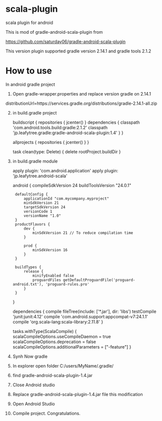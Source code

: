 # scala-plugin
scala plugin for android

This is mod of gradle-android-scala-plugin from

https://github.com/saturday06/gradle-android-scala-plugin

This version plugin supported gradle version 2.14.1 and gradle tools 2.1.2


# How to use

In android gradle project

1) Open gradle-wrapper.properties and replace version gradle on 2.14.1

distributionUrl=https\://services.gradle.org/distributions/gradle-2.14.1-all.zip

2) in build.gradle project

	buildscript {
		repositories {
			jcenter()
		}
		dependencies {
			classpath 'com.android.tools.build:gradle:2.1.2'
			classpath 'jp.leafytree.gradle:gradle-android-scala-plugin:1.4'
		}
	}

	allprojects {
		repositories {
			jcenter()
		}
	}

	task clean(type: Delete) {
		delete rootProject.buildDir
	}

3) in build.gradle module

	apply plugin: 'com.android.application'
	apply plugin: 'jp.leafytree.android-scala'

	android {
		compileSdkVersion 24
		buildToolsVersion "24.0.1"

		defaultConfig {
			applicationId "com.mycompany.myproject"
			minSdkVersion 21
			targetSdkVersion 24
			versionCode 1
			versionName "1.0"
		}
		productFlavors {
			dev {
				minSdkVersion 21 // To reduce compilation time
			}

			prod {
				minSdkVersion 16
			}
		}

		buildTypes {
			release {
				minifyEnabled false
				proguardFiles getDefaultProguardFile('proguard-android.txt'), 'proguard-rules.pro'
			}
		}
	}

	dependencies {
		compile fileTree(include: ['*.jar'], dir: 'libs')
		testCompile 'junit:junit:4.12'
		compile 'com.android.support:appcompat-v7:24.1.1'
		compile 'org.scala-lang:scala-library:2.11.8'
	}


	tasks.withType(ScalaCompile) {
		scalaCompileOptions.useCompileDaemon = true
		scalaCompileOptions.deprecation = false
		scalaCompileOptions.additionalParameters = ["-feature"]
	}


4) Synh Now gradle

5) In explorer open folder C:/users/MyName/.gradle/

6) find gradle-android-scala-plugin-1.4.jar

8) Close Android studio

7) Replace gradle-android-scala-plugin-1.4.jar file this modification

8) Open Android Studio

9) Compile project. Congratulations.
